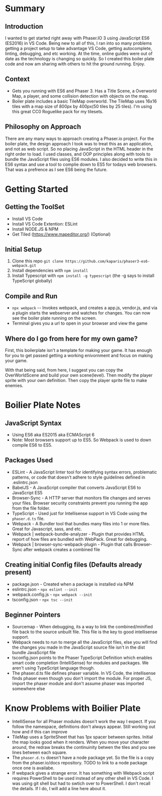 # Summary

## Introduction
I wanted to get started right away with Phaser.IO 3 using JavaScript ES6 (ES2016) in VS Code. Being new to all of this, I ran into so many problems getting a project setup to take advantage VS Code, getting autocomplete, linting, debugging, and etc working. At the time, online guides were out of date as the technology is changing so quickly. So I created this boiler plate code and now am sharing with others to hit the ground running. Enjoy.

## Context
* Gets you running with ES6 and Phaser 3. Has a Title Scene, a Overworld Map, a player, and some collision detection with objects on the map.
* Boiler plate includes a basic TileMap overworld. The TileMap uses 16x16 tiles with a map size of 800px by 400px(50 tiles by 25 tiles). I'm using this great CC0 Roguelike pack for my tilesets.

## Philosophy on Approach
There are any many ways to approach creating a Phaser.io project. For the boiler plate, the design approach I took was to treat this as an application, and not as web script. So no placing JavaScript in the HTML header in the right order to load. I used classes, and OOP principles along with tools to bundle the JavaScript files using ES6 modules. I also decided to write this in ES6 syntax and use a tool to complie down to ES5 for todays web browsers. That was a prefrence as I see ES6 being the future.

# Getting Started

## Getting the ToolSet
* Install VS Code
* Install VS Code Extention: ESLint
* Install NODE.JS & NPM
* Get Tiled (https://www.mapeditor.org/) (Optional)

## Initial Setup
1. Clone this repo `git clone https://github.com/kaparis/phaser3-es6-webpack.git`
3. Install dependencies with `npm install`
4. Install Typescript with `npm install -g typescript` (the -g says to install TypeScript globally)

## Compile and Run
* `npx webpack` -- Invokes webpack, and creates a app.js, vendor.js, and via a plugin starts the webserver and watches for changes. You can now see the boiler plate running on the screen.
* Terminal gives you a url to open in your browser and view the game

## Where do I go from here for my own game?
First, this boilerplate isn't a template for making your game. It has enough for you to get passed getting a working enivornment and focus on making your game.

With that being said, from here, I suggest you can copy the OverWorldScene and build your own scene(level). Then modify the player sprite with your own definition. Then copy the player sprite file to make enemies. 

# Boilier Plate Notes

## JavaScript Syntax
* Using ES6 aka ES2015 aka ECMAScript 6
* Note: Most browsers support up to ES5. So Webpack is used to down compile ES6 to ES5. 

## Packages Used
* ESLint       - A JavaScript linter tool for identifying syntax errors, problematic patterns, or code that doesn’t adhere to style guidelines defined in .eslintrc.json
* BabelJS      - A JavaScript compiler that converts JavaScript ES6 to JavaScript ES5
* Browser-Sync - A HTTP server that monitors file changes and serves your files. Browser security constraints prevent you running the app from the file folder.
* TypeScript   - Used just for Intellisense support in VS Code using the `phaser.d.ts` file.
* Webpack      - A Bundler tool that bundles many files into 1 or more files. Great for Javascript, sass, and etc.
* Webpack | webpack-bundle-analyzer - Plugin that provides HTML report of how files are bundled with WebPack. Great for debugging.
* Webpack | browser-sync-webpack-plugin - Plugin that calls Browser-Sync after webpack creates a combined file

## Creating initial Config files (Defaults already present)
* package.json      - Created when a package is installed via NPM
* eslintrc.json     - `npx eslint --init`
* webpack.config.js - `npx webpack --init`
* tsconfig.json     - `npx tsc --init`

## Beginner Pointers

* Sourcemap - When debugging, its a way to link the combined/minified file back to the source unbuilt file. This file is the key to good intellisense support.
* Webpack needs to run to merge all the JavaScript files, else you will find the changes you made in the JavaScript source file isn't in the dist bundle JavaScript file
* tsconfig.json points to the Phaser TypeScript Definition which enables smart code completion (IntelliSense) for modules and packages. We aren't using TypeScript language though.
* The phaser.d.ts file defines phaser variable. In VS Code, the intellisense finds phaser even though you don't import the module. For proper JS, import the phaser module and don't assume phaser was imported somewhere else

# Know Problems with Boilier Plate

* IntelliSense for all Phaser modules doesn't work the way I expect. If you follow the namespace, definitions don't always appear. Still working out how and if this can improve
* TileMap uses a SpriteSheet that has 1px spacer between sprites. Initial the map looks good when it renders. When you move your character around, the redraw breaks the continuinity betwen the tiles and you see lines between each square.
* The `phaser.d.ts` doesn't have a node package yet. So the file is a copy from the phaser.io/docs repository. TODO to link to a node package once one is availabe.
* If webpack gives a strange error. It has something with Webpack script requires PowerShell to be used instead of any other shell in VS Code. I was using git shell but had to swtich over to PowerShell. I don't recall the details. If I do, I will add a line here about it.